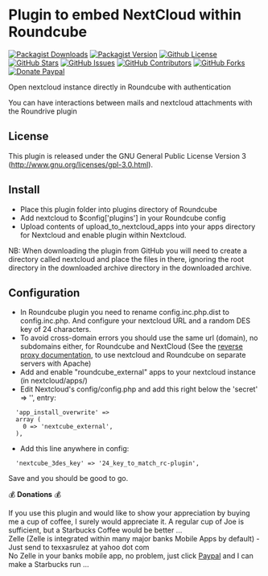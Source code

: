 # Plugin to embed NextCloud within Roundcube

[![Packagist Downloads](https://img.shields.io/packagist/dt/texxasrulez/nextcloud?style=plastic&logo=packagist&logoColor=white&label=Downloads&labelColor=blue&color=gold)](https://packagist.org/packages/texxasrulez/nextcloud)
[![Packagist Version](https://img.shields.io/packagist/v/texxasrulez/nextcloud?style=plastic&logo=packagist&logoColor=white&label=Version&labelColor=blue&color=limegreen)](https://packagist.org/packages/texxasrulez/nextcloud)
[![Github License](https://img.shields.io/github/license/texxasrulez/nextcloud?style=plastic&logo=github&label=License&labelColor=blue&color=coral)](https://github.com/texxasrulez/nextcloud/LICENSE)
[![GitHub Stars](https://img.shields.io/github/stars/texxasrulez/nextcloud?style=plastic&logo=github&label=Stars&labelColor=blue&color=deepskyblue)](https://github.com/texxasrulez/nextcloud/stargazers)
[![GitHub Issues](https://img.shields.io/github/issues/texxasrulez/nextcloud?style=plastic&logo=github&label=Issues&labelColor=blue&color=aqua)](https://github.com/texxasrulez/nextcloud/issues)
[![GitHub Contributors](https://img.shields.io/github/contributors/texxasrulez/nextcloud?style=plastic&logo=github&logoColor=white&label=Contributors&labelColor=blue&color=orchid)](https://github.com/texxasrulez/nextcloud/graphs/contributors)
[![GitHub Forks](https://img.shields.io/github/forks/texxasrulez/nextcloud?style=plastic&logo=github&logoColor=white&label=Forks&labelColor=blue&color=darkorange)](https://github.com/texxasrulez/nextcloud/forks)
[![Donate Paypal](https://img.shields.io/badge/Paypal-Money_Please!-blue.svg?style=plastic&labelColor=blue&color=forestgreen&logo=paypal)](https://www.paypal.me/texxasrulez)

Open nextcloud instance directly in Roundcube with authentication

You can have interactions between mails and nextcloud attachments with the Roundrive plugin

License
-------

This plugin is released under the GNU General Public License Version 3
(http://www.gnu.org/licenses/gpl-3.0.html).

Install
-------

* Place this plugin folder into plugins directory of Roundcube
* Add nextcloud to $config['plugins'] in your Roundcube config
* Upload contents of upload_to_nextcloud_apps into your apps directory for Nextcloud and enable plugin within Nextcloud.


NB: When downloading the plugin from GitHub you will need to create a
directory called nextcloud and place the files in there,
ignoring the root directory in the downloaded archive directory in the
downloaded archive.

Configuration
-------------

* In Roundcube plugin you need to rename config.inc.php.dist to config.inc.php. And configure your nextcloud URL and a random DES key of 24 characters.
* To avoid cross-domain errors you should use the same url (domain), no subdomains either, for Roundcube and NextCloud (See the [reverse proxy documentation](reverseproxy.md), to use nextcloud and Roundcube on separate servers with Apache)
* Add and enable "roundcube_external" apps to your nextcloud instance (in nextcloud/apps/)
* Edit Nextcloud's config/config.php and add this right below the 'secret' => '', entry:
```
  'app_install_overwrite' => 
  array (
    0 => 'nextcube_external',
  ),
```
* Add this line anywhere in config:
```
  'nextcube_3des_key' => '24_key_to_match_rc-plugin',
```

Save and you should be good to go.

:moneybag: **Donations** :moneybag:

If you use this plugin and would like to show your appreciation by buying me a cup of coffee, I surely would appreciate it. A regular cup of Joe is sufficient, but a Starbucks Coffee would be better ... \
Zelle (Zelle is integrated within many major banks Mobile Apps by default) - Just send to texxasrulez at yahoo dot com \
No Zelle in your banks mobile app, no problem, just click [Paypal](https://paypal.me/texxasrulez?locale.x=en_US) and I can make a Starbucks run ...

